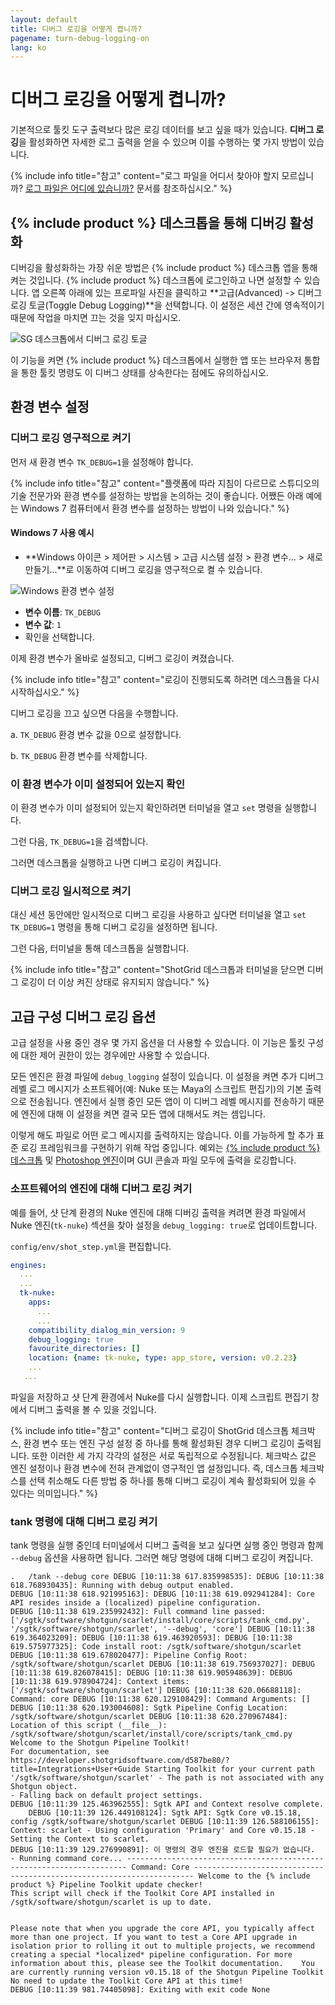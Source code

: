 ```yaml
---
layout: default
title: 디버그 로깅을 어떻게 켭니까?
pagename: turn-debug-logging-on
lang: ko
---
```


# 디버그 로깅을 어떻게 켭니까?

기본적으로 툴킷 도구 출력보다 많은 로깅 데이터를 보고 싶을 때가 있습니다. **디버그 로깅**을 활성화하면 자세한 로그 출력을 얻을 수 있으며 이를 수행하는 몇 가지 방법이 있습니다.

{% include info title="참고" content="로그 파일을 어디서 찾아야 할지 모르십니까? [로그 파일은 어디에 있습니까?](./where-are-my-log-files.md) 문서를 참조하십시오." %}

## {% include product %} 데스크톱을 통해 디버깅 활성화

디버깅을 활성화하는 가장 쉬운 방법은 {% include product %} 데스크톱 앱을 통해 켜는 것입니다. {% include product %} 데스크톱에 로그인하고 나면 설정할 수 있습니다. 앱 오른쪽 아래에 있는 프로파일 사진을 클릭하고 **고급(Advanced) -> 디버그 로깅 토글(Toggle Debug Logging)**을 선택합니다. 이 설정은 세션 간에 영속적이기 때문에 작업을 마치면 끄는 것을 잊지 마십시오.

![SG 데스크톱에서 디버그 로깅 토글](images/desktop-enable-debug-logging.png)

이 기능을 켜면 {% include product %} 데스크톱에서 실행한 앱 또는 브라우저 통합을 통한 툴킷 명령도 이 디버그 상태를 상속한다는 점에도 유의하십시오.

## 환경 변수 설정

### 디버그 로깅 영구적으로 켜기

먼저 새 환경 변수 `TK_DEBUG=1`을 설정해야 합니다.

{% include info title="참고" content="플랫폼에 따라 지침이 다르므로 스튜디오의 기술 전문가와 환경 변수를 설정하는 방법을 논의하는 것이 좋습니다. 어쨌든 아래 예에는 Windows 7 컴퓨터에서 환경 변수를 설정하는 방법이 나와 있습니다." %}

#### Windows 7 사용 예시

- **Windows 아이콘 > 제어판 > 시스템 > 고급 시스템 설정 > 환경 변수... > 새로 만들기...**로 이동하여 디버그 로깅을 영구적으로 켤 수 있습니다.

![Windows 환경 변수 설정](images/windows-setting-environment-variable.png)


- **변수 이름**: `TK_DEBUG`
- **변수 값**: `1`
- 확인을 선택합니다.

이제 환경 변수가 올바로 설정되고, 디버그 로깅이 켜졌습니다.

{% include info title="참고" content="로깅이 진행되도록 하려면 데스크톱을 다시 시작하십시오." %}

디버그 로깅을 끄고 싶으면 다음을 수행합니다.

a. `TK_DEBUG` 환경 변수 값을 0으로 설정합니다.

b. `TK_DEBUG` 환경 변수를 삭제합니다.

### 이 환경 변수가 이미 설정되어 있는지 확인

이 환경 변수가 이미 설정되어 있는지 확인하려면 터미널을 열고 `set` 명령을 실행합니다.

그런 다음, `TK_DEBUG=1`을 검색합니다.

그러면 데스크톱을 실행하고 나면 디버그 로깅이 켜집니다.

### 디버그 로깅 일시적으로 켜기

대신 세션 동안에만 일시적으로 디버그 로깅을 사용하고 싶다면 터미널을 열고 `set TK_DEBUG=1` 명령을 통해 디버그 로깅을 설정하면 됩니다.

그런 다음, 터미널을 통해 데스크톱을 실행합니다.

{% include info title="참고" content="ShotGrid 데스크톱과 터미널을 닫으면 디버그 로깅이 더 이상 켜진 상태로 유지되지 않습니다." %}



## 고급 구성 디버그 로깅 옵션

고급 설정을 사용 중인 경우 몇 가지 옵션을 더 사용할 수 있습니다. 이 기능은 툴킷 구성에 대한 제어 권한이 있는 경우에만 사용할 수 있습니다.

모든 엔진은 환경 파일에 `debug_logging` 설정이 있습니다. 이 설정을 켜면 추가 디버그 레벨 로그 메시지가 소프트웨어(예: Nuke 또는 Maya의 스크립트 편집기)의 기본 출력으로 전송됩니다. 엔진에서 실행 중인 모든 앱이 이 디버그 레벨 메시지를 전송하기 때문에 엔진에 대해 이 설정을 켜면 결국 모든 앱에 대해서도 켜는 셈입니다.

이렇게 해도 파일로 어떤 로그 메시지를 출력하지는 않습니다. 이를 가능하게 할 추가 표준 로깅 프레임워크를 구현하기 위해 작업 중입니다. 예외는 [{% include product %} 데스크톱](https://developer.shotgridsoftware.com/ko/d587be80/#getting-started-with-desktop) 및 [Photoshop 엔진](https://developer.shotgridsoftware.com/ko/8d461cbe/)이며 GUI 콘솔과 파일 모두에 출력을 로깅합니다.

### 소프트웨어의 엔진에 대해 디버그 로깅 켜기

예를 들어, 샷 단계 환경의 Nuke 엔진에 대해 디버깅 출력을 켜려면 환경 파일에서 Nuke 엔진(`tk-nuke`) 섹션을 찾아 설정을 `debug_logging: true`로 업데이트합니다.

`config/env/shot_step.yml`을 편집합니다.

```yaml
engines:
  ...
  ...
  tk-nuke:
    apps:
      ...
      ...
    compatibility_dialog_min_version: 9
    debug_logging: true
    favourite_directories: []
    location: {name: tk-nuke, type: app_store, version: v0.2.23}
    ...
   ...
```

파일을 저장하고 샷 단계 환경에서 Nuke를 다시 실행합니다. 이제 스크립트 편집기 창에서 디버그 출력을 볼 수 있을 것입니다.

{% include info title="참고" content="디버그 로깅이 ShotGrid 데스크톱 체크박스, 환경 변수 또는 엔진 구성 설정 중 하나를 통해 활성화된 경우 디버그 로깅이 출력됩니다. 또한 이러한 세 가지 각각의 설정은 서로 독립적으로 수정됩니다. 체크박스 값은 엔진 설정이나 환경 변수에 전혀 관계없이 영구적인 앱 설정입니다. 즉, 데스크톱 체크박스를 선택 취소해도 다른 방법 중 하나를 통해 디버그 로깅이 계속 활성화되어 있을 수 있다는 의미입니다." %}

### tank 명령에 대해 디버그 로깅 켜기

tank 명령을 실행 중인데 터미널에서 디버그 출력을 보고 싶다면 실행 중인 명령과 함께 `--debug` 옵션을 사용하면 됩니다. 그러면 해당 명령에 대해 디버그 로깅이 켜집니다.

    .	/tank --debug core DEBUG [10:11:38 617.835998535]: DEBUG [10:11:38 618.768930435]: Running with debug output enabled.
    DEBUG [10:11:38 618.921995163]: DEBUG [10:11:38 619.092941284]: Core API resides inside a (localized) pipeline configuration.
    DEBUG [10:11:38 619.235992432]: Full command line passed: ['/sgtk/software/shotgun/scarlet/install/core/scripts/tank_cmd.py', '/sgtk/software/shotgun/scarlet', '--debug', 'core'] DEBUG [10:11:38 619.364023209]: DEBUG [10:11:38 619.463920593]: DEBUG [10:11:38 619.575977325]: Code install root: /sgtk/software/shotgun/scarlet DEBUG [10:11:38 619.678020477]: Pipeline Config Root: /sgtk/software/shotgun/scarlet DEBUG [10:11:38 619.756937027]: DEBUG [10:11:38 619.826078415]: DEBUG [10:11:38 619.905948639]: DEBUG [10:11:38 619.978904724]: Context items: ['/sgtk/software/shotgun/scarlet'] DEBUG [10:11:38 620.06688118]: Command: core DEBUG [10:11:38 620.129108429]: Command Arguments: [] DEBUG [10:11:38 620.193004608]: Sgtk Pipeline Config Location: /sgtk/software/shotgun/scarlet DEBUG [10:11:38 620.270967484]: Location of this script (__file__): /sgtk/software/shotgun/scarlet/install/core/scripts/tank_cmd.py Welcome to the Shotgun Pipeline Toolkit!
    For documentation, see https://developer.shotgridsoftware.com/d587be80/?title=Integrations+User+Guide Starting Toolkit for your current path '/sgtk/software/shotgun/scarlet' - The path is not associated with any Shotgun object.
    - Falling back on default project settings.
    DEBUG [10:11:39 125.463962555]: Sgtk API and Context resolve complete.
    	DEBUG [10:11:39 126.449108124]: Sgtk API: Sgtk Core v0.15.18, config /sgtk/software/shotgun/scarlet DEBUG [10:11:39 126.588106155]: Context: scarlet - Using configuration 'Primary' and Core v0.15.18 - Setting the Context to scarlet.
    DEBUG [10:11:39 129.276990891]: 이 명령의 경우 엔진을 로드할 필요가 없습니다.
    - Running command core... ---------------------------------------------------------------------- Command: Core ---------------------------------------------------------------------- Welcome to the {% include product %} Pipeline Toolkit update checker!
    This script will check if the Toolkit Core API installed in /sgtk/software/shotgun/scarlet is up to date.


    Please note that when you upgrade the core API, you typically affect more than one project. If you want to test a Core API upgrade in isolation prior to rolling it out to multiple projects, we recommend creating a special *localized* pipeline configuration. For more information about this, please see the Toolkit documentation.	You are currently running version v0.15.18 of the Shotgun Pipeline Toolkit No need to update the Toolkit Core API at this time!
    DEBUG [10:11:39 981.74405098]: Exiting with exit code None

